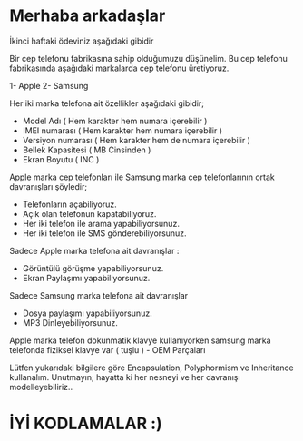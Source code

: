 # Merhaba arkadaşlar
İkinci haftaki ödeviniz aşağıdaki gibidir

Bir cep telefonu fabrikasına sahip olduğumuzu düşünelim. Bu cep telefonu fabrikasında aşağıdaki markalarda cep telefonu üretiyoruz. 

1- Apple
2- Samsung

Her iki marka telefona ait özellikler aşağıdaki gibidir;

- Model Adı ( Hem karakter hem numara içerebilir )
- IMEI numarası ( Hem karakter hem numara içerebilir ) 
- Versiyon numarası ( Hem karakter hem de numara içerebilir ) 
- Bellek Kapasitesi ( MB Cinsinden ) 
- Ekran Boyutu ( INC ) 

Apple marka cep telefonları ile Samsung marka cep telefonlarının ortak davranışları şöyledir;

- Telefonların açabiliyoruz.
- Açık olan telefonun kapatabiliyoruz.
- Her iki telefon ile arama yapabiliyorsunuz.
- Her iki telefon ile SMS gönderebiliyorsunuz. 

Sadece Apple marka telefona ait davranışlar :

- Görüntülü görüşme yapabiliyorsunuz.
- Ekran Paylaşımı yapabiliyorsunuz.

Sadece Samsung marka telefona ait davranışlar

- Dosya paylaşımı yapabiliyorsunuz.
- MP3 Dinleyebiliyorsunuz. 

Apple marka telefon dokunmatik klavye kullanıyorken samsung marka telefonda fiziksel klavye var ( tuşlu ) - OEM Parçaları

Lütfen yukarıdaki bilgilere göre Encapsulation, Polyphormism ve Inheritance kullanalım. Unutmayın; hayatta ki her nesneyi ve her davranışı modelleyebiliriz..

# İYİ KODLAMALAR :)












